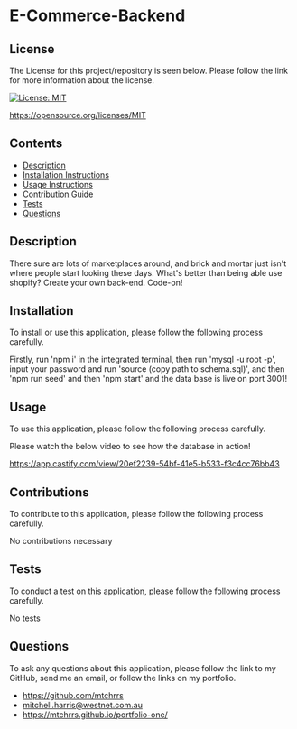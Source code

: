 # E-Commerce-Backend


  ## License 

  The License for this project/repository is seen below. Please follow the link for more information about the license.
  
  [![License: MIT](https://img.shields.io/badge/License-MIT-informational.svg)](https://opensource.org/licenses/MIT)

  https://opensource.org/licenses/MIT


  ## Contents

  * [Description](#description)
  * [Installation Instructions](#installation)
  * [Usage Instructions](#usage)
  * [Contribution Guide](#contributions)
  * [Tests](#tests)
  * [Questions](#questions)
  

  ## Description

  There sure are lots of marketplaces around, and brick and mortar just isn't where people start looking these days. What's better than being able use shopify? Create your own back-end. Code-on!


  ## Installation

  To install or use this application, please follow the following process carefully.

  Firstly, run 'npm i' in the integrated terminal, then run 'mysql -u root -p', input your password and run 'source (copy path to schema.sql)', and then 'npm run seed' and then 'npm start' and the data base is live on port 3001!


  ## Usage
  
  To use this application, please follow the following process carefully.

  Please watch the below video to see how the database in action!
  
  https://app.castify.com/view/20ef2239-54bf-41e5-b533-f3c4cc76bb43


  ## Contributions
  
  To contribute to this application, please follow the following process carefully.

  No contributions necessary
  

  ## Tests 

  To conduct a test on this application, please follow the following process carefully.

  No tests


  ## Questions

  To ask any questions about this application, please follow the link to my GitHub, send me an email, or follow the links on my portfolio.
  
  * https://github.com/mtchrrs
  * mitchell.harris@westnet.com.au
  * https://mtchrrs.github.io/portfolio-one/
  
